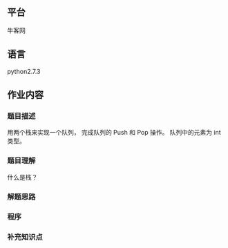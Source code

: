 ## 平台
牛客网

## 语言
python2.7.3

## 作业内容

### 题目描述

用两个栈来实现一个队列，
完成队列的 Push 和 Pop 操作。
队列中的元素为 int 类型。


### 题目理解

什么是栈？



### 解题思路



### 程序



### 补充知识点
